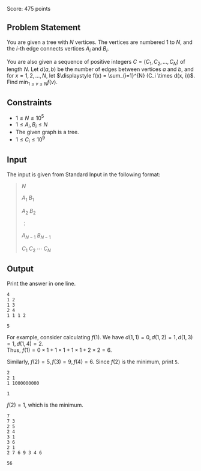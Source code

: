 Score: $475$ points

## Problem Statement

You are given a tree with $N$ vertices. The vertices are numbered $1$ to $N$, and the $i$-th edge connects vertices $A_i$ and $B_i$.

You are also given a sequence of positive integers $C = (C_1, C_2, \ldots ,C_N)$ of length $N$. Let $d(a, b)$ be the number of edges between vertices $a$ and $b$, and for $x = 1, 2, \ldots, N$, let $\displaystyle f(x) = \sum_{i=1}^{N} (C_i \times d(x, i))$. Find $\displaystyle \min_{1 \leq v \leq N} f(v)$.

## Constraints

- $1 \leq N \leq 10^5$
- $1 \leq A_i, B_i \leq N$
- The given graph is a tree.
- $1 \leq C_i \leq 10^9$

## Input

The input is given from Standard Input in the following format:

> $N$
> 
> $A_1$ $B_1$
> 
> $A_2$ $B_2$
> 
> $\vdots$
> 
> $A_{N - 1}$ $B_{N - 1}$
> 
> $C_1$ $C_2$ $\cdots$ $C_N$

## Output

Print the answer in one line.

```input1
4
1 2
1 3
2 4
1 1 1 2
```

```output1
5
```

For example, consider calculating $f(1)$. We have $d(1, 1) = 0, d(1, 2) = 1, d(1, 3) = 1, d(1, 4) = 2$.<br>
Thus, $f(1) = 0 \times 1 + 1 \times 1 + 1 \times 1 + 2 \times 2 = 6$.

Similarly, $f(2) = 5, f(3) = 9, f(4) = 6$. Since $f(2)$ is the minimum, print `5`.

```input2
2
2 1
1 1000000000
```

```output2
1
```

$f(2) = 1$, which is the minimum.

```input3
7
7 3
2 5
2 4
3 1
3 6
2 1
2 7 6 9 3 4 6
```

```output3
56
```